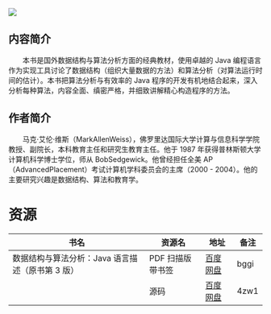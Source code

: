 ![](http://img3m1.ddimg.cn/44/17/23918741-1_u_2.jpg)

## 内容简介

　　本书是国外数据结构与算法分析方面的经典教材，使用卓越的 Java 编程语言作为实现工具讨论了数据结构（组织大量数据的方法）和算法分析（对算法运行时间的估计）。本书把算法分析与有效率的 Java 程序的开发有机地结合起来，深入分析每种算法，内容全面、缜密严格，并细致讲解精心构造程序的方法。

## 作者简介

　　马克·艾伦·维斯（MarkAllenWeiss），佛罗里达国际大学计算与信息科学学院教授、副院长，本科教育主任和研究生教育主任。他于 1987 年获得普林斯顿大学计算机科学博士学位，师从 BobSedgewick。他曾经担任全美 AP（AdvancedPlacement）考试计算机学科委员会的主席（2000 - 2004）。他的主要研究兴趣是数据结构、算法和教育学。

# 资源

|书名|资源名|地址|备注|
|---|---|---|---|
|数据结构与算法分析：Java 语言描述（原书第 3 版）|PDF 扫描版带书签|[百度网盘](https://pan.baidu.com/s/1fIovlveAq6W3zroKKDMzCw)|bggi|
||源码|[百度网盘](https://pan.baidu.com/s/1k1-yuiUWCN8F1xWqEvb92A)|4zw1|
